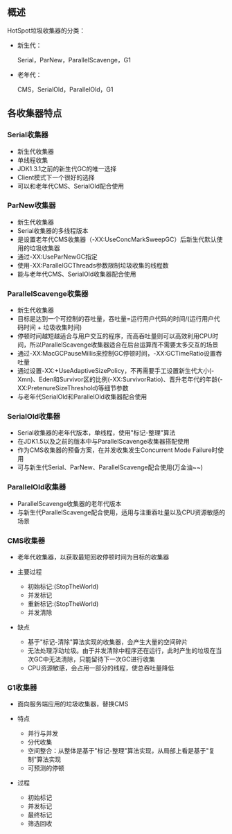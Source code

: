 ## 概述
HotSpot垃圾收集器的分类：

-  新生代：

    Serial，ParNew，ParallelScavenge，G1

-  老年代：

    CMS，SerialOld，ParallelOld，G1

## 各收集器特点

### Serial收集器

- 新生代收集器
- 单线程收集
- JDK1.3.1之前的新生代GC的唯一选择
- Client模式下一个很好的选择
- 可以和老年代CMS、SerialOld配合使用

### ParNew收集器

- 新生代收集器
- Serial收集器的多线程版本
- 是设置老年代CMS收集器（-XX:UseConcMarkSweepGC）后新生代默认使用的垃圾收集器
- 通过-XX:UseParNewGC指定
- 使用-XX:ParallelGCThreads参数限制垃圾收集的线程数
- 能与老年代CMS、SerialOld收集器配合使用

### ParallelScavenge收集器

- 新生代收集器
- 目标是达到一个可控制的吞吐量，吞吐量=运行用户代码的时间/(运行用户代码时间 + 垃圾收集时间)
- 停顿时间越短越适合与用户交互的程序，而高吞吐量则可以高效利用CPU时间，所以ParallelScavenge收集器适合在后台运算而不需要太多交互的场景
- 通过-XX:MacGCPauseMillis来控制GC停顿时间，-XX:GCTimeRatio设置吞吐量
- 通过设置-XX:+UseAdaptiveSizePolicy，不再需要手工设置新生代大小(-Xmn)、Eden和Survivor区的比例(-XX:SurvivorRatio)、晋升老年代的年龄(-XX:PretenureSizeThreshold)等细节参数
- 与老年代SerialOld和ParallelOld收集器配合使用

### SerialOld收集器

- Serial收集器的老年代版本，单线程，使用"标记-整理"算法
- 在JDK1.5以及之前的版本中与ParallelScavenge收集器搭配使用
- 作为CMS收集器的预备方案，在并发收集发生Concurrent Mode Failure时使用
- 可与新生代Serial、ParNew、ParallelScavenge配合使用(万金油~~)

### ParallelOld收集器

- ParallelScavenge收集器的老年代版本
- 与新生代ParallelScavenge配合使用，适用与注重吞吐量以及CPU资源敏感的场景

### CMS收集器

- 老年代收集器，以获取最短回收停顿时间为目标的收集器
- 主要过程

  - 初始标记:(StopTheWorld)
  - 并发标记
  - 重新标记:(StopTheWorld)
  - 并发清除

- 缺点

  - 基于"标记-清除"算法实现的收集器，会产生大量的空间碎片
  - 无法处理浮动垃圾。由于并发清除中程序还在运行，此时产生的垃圾在当次GC中无法清除，只能留待下一次GC进行收集
  - CPU资源敏感，会占用一部分的线程，使总吞吐量降低

### G1收集器

- 面向服务端应用的垃圾收集器，替换CMS
- 特点

  - 并行与并发
  - 分代收集
  - 空间整合：从整体是基于"标记-整理"算法实现，从局部上看是基于"复制"算法实现
  - 可预测的停顿

- 过程

  - 初始标记
  - 并发标记
  - 最终标记
  - 筛选回收
